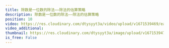 ```yaml
---
title: 除数是一位数的除法——除法的估算策略
description: 除数是一位数的除法——除法的估算策略
position: 10
video: https://res.cloudinary.com/dtysyyt3a/video/upload/v1671539469/easymath/3年级下/02单元除数是一位数的除法/ebdqblrfxt5ykuy0ofgr.mp4
video_additional: 
thumbnail: https://res.cloudinary.com/dtysyyt3a/image/upload/v1671539471/easymath/3年级下/02单元除数是一位数的除法/fbr7b0aoynogjn6ryuvo.png
is_free: False
---
```


